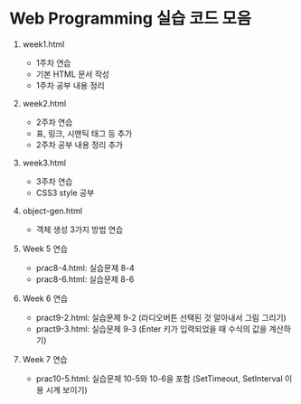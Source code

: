 # Web Programming 실습 코드 모음

1. week1.html
   - 1주차 연습
   - 기본 HTML 문서 작성
   - 1주차 공부 내용 정리
2. week2.html

   - 2주차 연습
   - 표, 링크, 시맨틱 태그 등 추가
   - 2주차 공부 내용 정리 추가

3. week3.html

   - 3주차 연습
   - CSS3 style 공부

4. object-gen.html

   - 객체 생성 3가지 방법 연습

5. Week 5 연습

   - prac8-4.html: 실습문제 8-4
   - prac8-6.html: 실습문제 8-6

6. Week 6 연습

   - pract9-2.html: 실습문제 9-2 (라디오버튼 선택된 것 알아내서 그림 그리기)
   - pract9-3.html: 실습문제 9-3 (Enter 키가 입력되었을 때 수식의 값을 계산하기)

7. Week 7 연습

   - prac10-5.html: 실습문제 10-5와 10-6을 포함 (SetTimeout, SetInterval 이용 시계 보이기)
